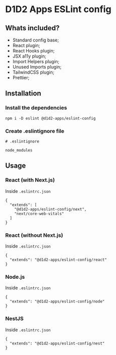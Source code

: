# D1D2 Apps ESLint config

## Whats included?

- Standard config base;
- React plugin;
- React Hooks plugin;
- JSX a11y plugin;
- Import Helpers plugin;
- Unused Imports plugin;
- TailwindCSS plugin;
- Prettier;

## Installation

### Install the dependencies

```
npm i -D eslint @d1d2-apps/eslint-config
```

### Create .eslintignore file

```
# .eslintignore

node_modules
```

## Usage

### React (with Next.js)

Inside `.eslintrc.json`
```
{
  "extends": [
    "@d1d2-apps/eslint-config/next", 
    "next/core-web-vitals"
  ]
}
```

### React (without Next.js)

Inside `.eslintrc.json`
```
{
  "extends": "@d1d2-apps/eslint-config/react"
}
```

### Node.js

Inside `.eslintrc.json`
```
{
  "extends": "@d1d2-apps/eslint-config/node"
}
```

### NestJS

Inside `.eslintrc.json`
```
{
  "extends": "@d1d2-apps/eslint-config/nest"
}
```
